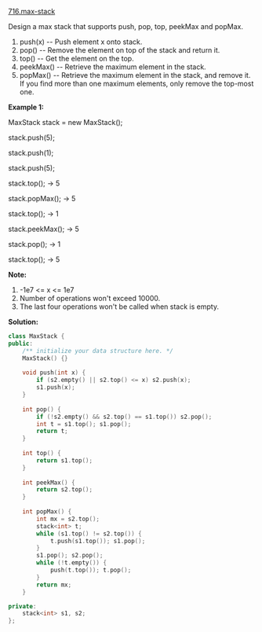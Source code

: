 [716.max-stack](https://leetcode.com/problems/max-stack/)  

Design a max stack that supports push, pop, top, peekMax and popMax.

1.  push(x) -- Push element x onto stack.
2.  pop() -- Remove the element on top of the stack and return it.
3.  top() -- Get the element on the top.
4.  peekMax() -- Retrieve the maximum element in the stack.
5.  popMax() -- Retrieve the maximum element in the stack, and remove it. If you find more than one maximum elements, only remove the top-most one.

**Example 1:**  

  
MaxStack stack = new MaxStack();
  
stack.push(5); 
  
stack.push(1);
  
stack.push(5);
  
stack.top(); -> 5
  
stack.popMax(); -> 5
  
stack.top(); -> 1
  
stack.peekMax(); -> 5
  
stack.pop(); -> 1
  
stack.top(); -> 5
  

**Note:**  

1.  \-1e7 <= x <= 1e7
2.  Number of operations won't exceed 10000.
3.  The last four operations won't be called when stack is empty.  



**Solution:**  

```cpp
class MaxStack {
public:
    /** initialize your data structure here. */
    MaxStack() {}
    
    void push(int x) {
        if (s2.empty() || s2.top() <= x) s2.push(x);
        s1.push(x);
    }
    
    int pop() {
        if (!s2.empty() && s2.top() == s1.top()) s2.pop();
        int t = s1.top(); s1.pop();
        return t;
    }
    
    int top() {
        return s1.top();
    }
    
    int peekMax() {
        return s2.top();
    }
    
    int popMax() {
        int mx = s2.top();
        stack<int> t;
        while (s1.top() != s2.top()) {
            t.push(s1.top()); s1.pop();
        }
        s1.pop(); s2.pop();
        while (!t.empty()) {
            push(t.top()); t.pop();
        }
        return mx;
    }

private:
    stack<int> s1, s2;
};
```
      